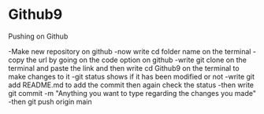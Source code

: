 # Github9
Pushing on Github

-Make new repository on github
-now write cd folder name on the terminal
-copy the url by going on the code option on github
-write git clone on the terminal and paste the link and then write cd Github9 on the terminal to make changes to it
-git status shows if it has been modified or not
-write git add README.md to add the commit then again check the status
-then write git commit -m "Anything you want to type regarding the changes you made"
-then git push origin main